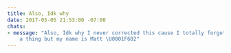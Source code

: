 ```yaml
---
title: Also, Idk why
date: 2017-05-05 21:53:00 -07:00
chats:
- message: "Also, Idk why I never corrected this cause I totally forgot that it was
    a thing but my name is Matt \U0001F602"
---
```


